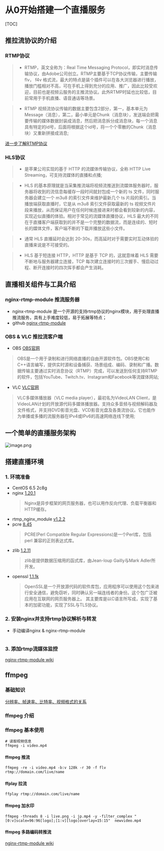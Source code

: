 # 从0开始搭建一个直播服务

[TOC]

## 推拉流协议的介绍

### RTMP协议

> * RTMP，英文全称为：Real Time Messaging Protocol，即实时消息传输协议，由Adobe公司创立。RTMP主要基于TCP协议传输，主要传输 flv， f4v 格式流，最大的特点是装个插件可以在各大浏览器进行播放，播放门槛相对不高，可在手机上得到充分的应用、推广，因此比较受欢迎，目前也是视频云服务的主推流协议。此外RTMP时延也比较低，目前常用于手机直播、语音通话等场景。

> * RTMP 视频流协议传输的数据主要包含2部分，第一，基本单元为Message（消息），第二，最小单元是Chunk（消息块），发送端会把需要传输的媒体数据封装成消息，然后把消息拆分成消息块，每一个消息具有特定的id号，后面将根据这个id号，将一个个零散的Chunk（消息块）又重新拼接成消息;

[进一步了解RTMP协议](https://www.jianshu.com/p/715f37b1202f)

### HLS协议

> * 是苹果公司实现的基于 HTTP 的流媒体传输协议，全称 HTTP Live Streaming，可支持流媒体的直播和点播;

> * HLS 的基本原理就是当采集推流端将视频流推送到流媒体服务器时，服务器将收到的流信息每缓存一段时间就封包成一个新的 ts 文件，同时服务器会建立一个 m3u8 的索引文件来维护最新几个 ts 片段的索引。当播放端获取直播时，它是从 m3u8 索引文件获取最新的 ts 视频文件片段来播放，从而保证用户在任何时候连接进来时都会看到较新的内容，实现近似直播的体验。相对于常见的流媒体直播协议，HLS 最大的不同在于直播客户端获取到的并不是一个完整的数据流，而是连续的、短时长的媒体文件，客户端不断的下载并播放这些小文件。

> * 通常 HLS 直播延时会达到 20-30s，而高延时对于需要实时互动体验的直播来说是不可接受的。

> * HLS 基于短连接 HTTP，HTTP 是基于 TCP 的，这就意味着 HLS 需要不断地与服务器建立连接，TCP 每次建立连接时的三次握手、慢启动过程、断开连接时的四次挥手都会产生消耗。

## 直播相关组件与工具介绍

### nginx-rtmp-module 推流服务器

* nginx-rtmp-module 是一个开源的支持rtmp协议的nginx模块，用于处理直播推流服务，具有上手难度较低，易于拓展等特点；
* github [nginx-rtmp-module](https://github.com/arut/nginx-rtmp-module)

### OBS & VLC 推拉流客户端

* OBS  [OBS官网](https://obsproject.com/zh-tw)
> OBS是一个用于录制和进行网络直播的自由开源软件包。OBS使用C和C++语言编写，提供实时源和设备捕获、场景组成、编码、录制和广播。数据传输主要通过实时消息协议（RTMP）完成，可以发送到任何支持RTMP的软件，包括YouTube、Twitch.tv、Instagram和Facebook等流媒体网站;

* VLC  [VLC官网](https://www.videolan.org/)
> VLC多媒体播放器（VLC media player），最初名为VideoLAN Client，是VideoLAN计划的开放源代码多媒体播放器。支持众多音频与视频解码器及文件格式，并支持DVD影音光盘、VCD影音光盘及各类流协议。它也能作为单播或多播的流服务器在IPv4或IPv6的高速网络连线下使用;

## 一个简单的直播服务架构

![image.png](https://i.loli.net/2021/07/07/gAevpiWNJDtUbFB.png)


## 搭建直播环境  
### 1. 环境准备  

* CentOS 6.5 2c8g
* nginx [1.20.1](https://nginx.org/en/download.html)
  > Nginx是异步框架的网页服务器，也可以用作反向代理、负载平衡器和HTTP缓存。
* rtmp_nginx_module [v1.2.2](https://github.com/arut/nginx-rtmp-module)
* pcre [8.45](https://ftp.pcre.org/pub/pcre/)
  > PCRE(Perl Compatible Regular Expressions)是一个Perl库，包括 perl 兼容的正则表达式库。
* zlib [1.2.11](https://zlib.net/)
  > zlib是提供数据压缩用的函式库，由Jean-loup Gailly与Mark Adler所开发。
* openssl [1.1.1k](https://www.openssl.org/source/)
  > OpenSSL是一个开放源代码的软件库包，应用程序可以使用这个包来进行安全通信，避免窃听，同时确认另一端连线者的身份。这个包广泛被应用在互联网的网页服务器上。 其主要库是以C语言所写成，实现了基本的加密功能，实现了SSL与TLS协议。

### 2. 安装nginx并支持rtmp协议解析与转发  
* 手动编译nginx & nginx-rtmp-module
```shell

```
### 3. 添加rtmp流媒体监控  
[nginx-rtmp-module wiki](https://github.com/arut/nginx-rtmp-module/wiki/Directives)

## ffmpeg
### 基础知识

[分辨率、帧速率、比特率、视频格式的关系](https://zhuanlan.zhihu.com/p/60868555)

### ffmpeg 介绍

### ffmpeg 基本使用
```shell
# 读取视频信息
ffmpeg -i video.mp4
```
#### ffmpeg 推流
```shell
ffmpeg -re -i video.mp4 -b:v 128k -r 30 -f flv rtmp://domain.com/live/name
```
#### ffplay 拉流
```shell
ffplay rtmp://domain.com/live/name
```
#### ffmpeg 加水印
```shell
ffmpeg -threads 8 -i live.png -i jp.mp4 -y -filter_complex "[0:v]scale=96:96[logo];[1:v][logo]overlay=15:15"  newvideo.mp4
```
#### ffmpeg 多路编码转推流
[nginx-rtmp-module wiki](https://github.com/arut/nginx-rtmp-module/wiki/Directives)
